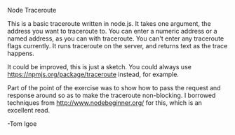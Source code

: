 Node Traceroute

This is a basic traceroute written in node.js.  It takes one argument, the address you want to traceroute to. You can enter a numeric address or a named address, as you can with traceroute. You can't enter any traceroute flags currently. It runs traceroute on the server, and returns text as the trace happens. 

It could be improved, this is just a sketch. You could always use https://npmjs.org/package/traceroute instead, for example.

Part of the point of the exercise was to show how to pass the request and response around so as to make the traceroute non-blocking. I borrowed techniques from http://www.nodebeginner.org/ for this, which is an excellent read.

-Tom Igoe

